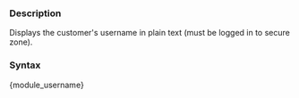 <div class="description">
<h3 class="skiptoc">Description</h3>
<p>Displays the customer's username in plain text (must be logged in to secure zone).</p>
</div>
<div id="syntax">
<h3>Syntax</h3>
<p>{<span>module_username</span>}</p>
</div>
